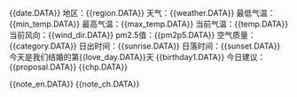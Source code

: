 {{date.DATA}} 
地区：{{region.DATA}} 
天气：{{weather.DATA}} 
最低气温：{{min_temp.DATA}} 
最高气温：{{max_temp.DATA}} 
当前气温：{{temp.DATA}} 
当前风向：{{wind_dir.DATA}} 
pm2.5值：{{pm2p5.DATA}} 
空气质量：{{category.DATA}} 
日出时间：{{sunrise.DATA}} 
日落时间：{{sunset.DATA}} 
今天是我们结婚的第{{love_day.DATA}}天 
{{birthday1.DATA}} 
今日建议：{{proposal.DATA}}
{{chp.DATA}}



{{note_en.DATA}} 
{{note_ch.DATA}}